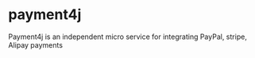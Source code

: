 # payment4j
Payment4j is an independent micro service for integrating PayPal, stripe, Alipay payments
